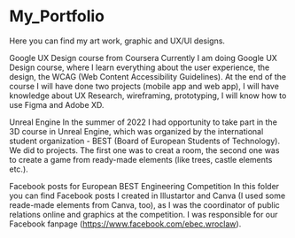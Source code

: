 # My_Portfolio
Here you can find my art work, graphic and UX/UI designs.

Google UX Design course from Coursera
Currently I am doing Google UX Design course, where I learn everything about the user experience, the design, the WCAG (Web Content Accessibility Guidelines).
At the end of the course I will have done two projects (mobile app and web app), I will have knowledge about UX Research, wireframing, prototyping, I will know
how to use Figma and Adobe XD.

Unreal Engine
In the summer of 2022 I had opportunity to take part in the 3D course in Unreal Engine, which was organized by the international student organization - BEST (Board of European Students of Technology).
We did to projects. The first one was to creat a room, the second one was to create a game from ready-made elements (like trees, castle elements etc.).

Facebook posts for European BEST Engineering Competition
In this folder you can find Facebook posts I created in Illustartor and Canva (I used some reade-made elements from Canva, too), as I was the coordinator of
public relations online and graphics at the competition. I was responsible for our Facebook fanpage (https://www.facebook.com/ebec.wroclaw). 
